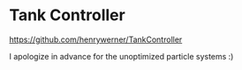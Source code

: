 # Tank Controller

https://github.com/henrywerner/TankController

I apologize in advance for the unoptimized particle systems :)